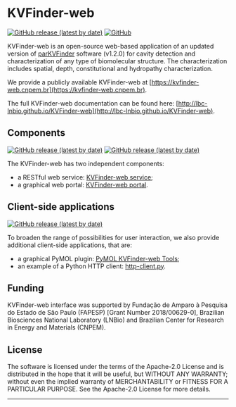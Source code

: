 # KVFinder-web

[![GitHub release (latest by date)](https://img.shields.io/github/v/release/LBC-LNBio/KVFinder-web?label=KVFinder-web)](https://github.com/LBC-LNBio/KVFinder-web)
[![GitHub](https://img.shields.io/github/license/LBC-LNBio/KVFinder-web)](https://github.com/LBC-LNBio/KVFinder-web/blob/master/LICENSE)

KVFinder-web is an open-source web-based application of an updated version of [parKVFinder](https://github.com/LBC-LNBio) software (v1.2.0) for cavity detection and characterization of any type of biomolecular structure. The characterization includes spatial, depth, constitutional and hydropathy characterization.

We provide a publicly available KVFinder-web at [https://kvfinder-web.cnpem.br](https://kvfinder-web.cnpem.br).

The full KVFinder-web documentation can be found here: [http://lbc-lnbio.github.io/KVFinder-web](http://lbc-lnbio.github.io/KVFinder-web).

## Components

[![GitHub release (latest by date)](https://img.shields.io/github/v/release/LBC-LNBio/KVFinder-web-service?label=KVFinder-web%20service)](https://github.com/LBC-LNBio/KVFinder-web-service)
[![GitHub release (latest by date)](https://img.shields.io/github/v/release/LBC-LNBio/KVFinder-web-portal?label=KVFinder-web%20portal)](https://github.com/LBC-LNBio/KVFinder-web-portal)

The KVFinder-web has two independent components:

- a RESTful web service: [KVFinder-web service](https://github.com/LBC-LNBio/KVFinder-web-service);
- a graphical web portal: [KVFinder-web portal](https://github.com/LBC-LNBio/KVFinder-web-portal).

## Client-side applications

[![GitHub release (latest by date)](https://img.shields.io/github/v/release/LBC-LNBio/PyMOL-KVFinder-web-Tools?label=PyMOL%20KVFinder-web%20Tools)](https://github.com/LBC-LNBio/PyMOL-KVFinder-web-Tools)

To broaden the range of possibilities for user interaction, we also provide additional client-side applications, that are:

- a graphical PyMOL plugin: [PyMOL KVFinder-web Tools](https://github.com/LBC-LNBio/PyMOL-KVFinder-web-Tools);
- an example of a Python HTTP client: [http-client.py](https://github.com/LBC-LNBio/KVFinder-web-service/blob/master/http_client.py).

## Funding

KVFinder-web interface was supported by Fundação de Amparo à Pesquisa do Estado de São Paulo (FAPESP) [Grant Number 2018/00629-0], Brazilian Biosciences National Laboratory (LNBio) and Brazilian Center for Research in Energy and Materials (CNPEM).

## License

The software is licensed under the terms of the Apache-2.0 License and is distributed in the hope that it will be useful, but WITHOUT ANY WARRANTY; without even the implied warranty of MERCHANTABILITY or FITNESS FOR A PARTICULAR PURPOSE. See the Apache-2.0 License for more details.

---
